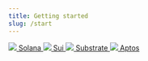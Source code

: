 ```yaml
---
title: Getting started
slug: /start
---
```


<div class="start_card_container">
    <a href="/docs/solana/solana/start" class="card">
    <img src="https://upload.wikimedia.org/wikipedia/en/b/b9/Solana_logo.png"/>
    Solana
    </a>
    <a href="/docs/sui/sui/start" class="card">
        <img src="https://registry.nightly.app/networks/sui.png"/>
        Sui
    </a>
    <a href="/docs/substrate/substrate/start" class="card">
        <img src="https://registry.nightly.app/networks/polkadot.png"/>
    Substrate
    </a>
    <a href="/docs/aptos/aptos/start" class="card">
        <img src="https://aptosfoundation.org/brandbook/logomark/PNG/Aptos_mark_WHT.png"/>
    Aptos
    </a>
</div>
